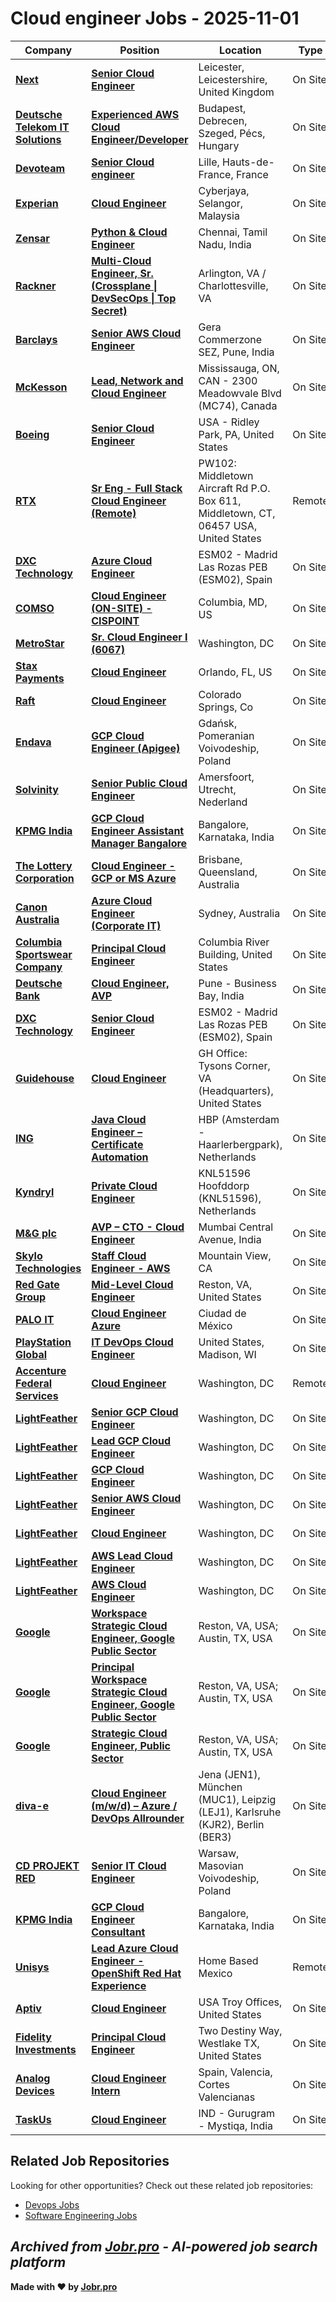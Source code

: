 # Cloud engineer Jobs - 2025-11-01

| Company | Position | Location | Type | Date |
| ------- | -------- | -------- | ---- | ------ |
| **[Next](https://www.next.co.uk/)** | **[Senior Cloud Engineer](https://jobr.pro/job/31419567/senior-cloud-engineer?utm_source=github&utm_medium=repo&utm_campaign=github-cloud-engineering-jobs)** | Leicester, Leicestershire, United Kingdom | On Site | Oct 31 |
| **[Deutsche Telekom IT Solutions](https://www.deutschetelekomitsolutions.hu)** | **[Experienced AWS Cloud Engineer/Developer](https://jobr.pro/job/31416858/experienced-aws-cloud-engineerdeveloper?utm_source=github&utm_medium=repo&utm_campaign=github-cloud-engineering-jobs)** | Budapest, Debrecen, Szeged, Pécs, Hungary | On Site | Oct 31 |
| **[Devoteam](https://www.devoteam.com/)** | **[Senior Cloud engineer](https://jobr.pro/job/31417101/senior-cloud-engineer?utm_source=github&utm_medium=repo&utm_campaign=github-cloud-engineering-jobs)** | Lille, Hauts-de-France, France | On Site | Oct 31 |
| **[Experian](https://www.experian.com/)** | **[Cloud Engineer](https://jobr.pro/job/31417104/cloud-engineer?utm_source=github&utm_medium=repo&utm_campaign=github-cloud-engineering-jobs)** | Cyberjaya, Selangor, Malaysia | On Site | Oct 31 |
| **[Zensar](https://www.zensar.com/)** | **[Python & Cloud Engineer](https://jobr.pro/job/31425630/python-cloud-engineer?utm_source=github&utm_medium=repo&utm_campaign=github-cloud-engineering-jobs)** | Chennai, Tamil Nadu, India | On Site | Oct 31 |
| **[Rackner](https://www.rackner.com/)** | **[Multi-Cloud Engineer, Sr. (Crossplane \| DevSecOps \| Top Secret)](https://jobr.pro/job/31391886/multi-cloud-engineer-sr-crossplane-devsecops-top-secret?utm_source=github&utm_medium=repo&utm_campaign=github-cloud-engineering-jobs)** | Arlington, VA / Charlottesville, VA | On Site | Oct 31 |
| **[Barclays](https://home.barclays/)** | **[Senior AWS Cloud Engineer](https://jobr.pro/job/31432171/senior-aws-cloud-engineer?utm_source=github&utm_medium=repo&utm_campaign=github-cloud-engineering-jobs)** | Gera Commerzone SEZ, Pune, India | On Site | Oct 31 |
| **[McKesson](https://www.mckesson.com/)** | **[Lead, Network and Cloud Engineer](https://jobr.pro/job/31432897/lead-network-and-cloud-engineer?utm_source=github&utm_medium=repo&utm_campaign=github-cloud-engineering-jobs)** | Mississauga, ON, CAN - 2300 Meadowvale Blvd (MC74), Canada | On Site | Oct 31 |
| **[Boeing](https://www.boeing.com/)** | **[Senior Cloud Engineer](https://jobr.pro/job/31452858/senior-cloud-engineer?utm_source=github&utm_medium=repo&utm_campaign=github-cloud-engineering-jobs)** | USA - Ridley Park, PA, United States | On Site | Oct 31 |
| **[RTX](https://www.rtx.com/)** | **[Sr Eng - Full Stack Cloud Engineer (Remote)](https://jobr.pro/job/31452586/sr-eng-full-stack-cloud-engineer-remote?utm_source=github&utm_medium=repo&utm_campaign=github-cloud-engineering-jobs)** | PW102: Middletown Aircraft Rd P.O. Box 611, Middletown, CT, 06457 USA, United States | Remote | Oct 31 |
| **[DXC Technology](https://dxc.com/)** | **[Azure Cloud Engineer](https://jobr.pro/job/31450263/azure-cloud-engineer?utm_source=github&utm_medium=repo&utm_campaign=github-cloud-engineering-jobs)** | ESM02 - Madrid Las Rozas PEB (ESM02), Spain | On Site | Oct 31 |
| **[COMSO](https://comso.com/)** | **[Cloud Engineer (ON-SITE) - CISPOINT](https://jobr.pro/job/31405161/cloud-engineer-on-site-cispoint?utm_source=github&utm_medium=repo&utm_campaign=github-cloud-engineering-jobs)** | Columbia, MD, US | On Site | Oct 30 |
| **[MetroStar](https://www.metrostar.com/)** | **[Sr. Cloud Engineer I (6067)](https://jobr.pro/job/31390351/sr-cloud-engineer-i-6067?utm_source=github&utm_medium=repo&utm_campaign=github-cloud-engineering-jobs)** | Washington, DC | On Site | Oct 30 |
| **[Stax Payments](https://staxpayments.com/)** | **[Cloud Engineer](https://jobr.pro/job/31408040/cloud-engineer?utm_source=github&utm_medium=repo&utm_campaign=github-cloud-engineering-jobs)** | Orlando, FL, US | On Site | Oct 30 |
| **[Raft](https://goraft.tech/)** | **[Cloud Engineer](https://jobr.pro/job/31377205/cloud-engineer?utm_source=github&utm_medium=repo&utm_campaign=github-cloud-engineering-jobs)** | Colorado Springs, Co | On Site | Oct 30 |
| **[Endava](https://www.endava.com)** | **[GCP Cloud Engineer (Apigee)](https://jobr.pro/job/31392403/gcp-cloud-engineer-apigee?utm_source=github&utm_medium=repo&utm_campaign=github-cloud-engineering-jobs)** | Gdańsk, Pomeranian Voivodeship, Poland | On Site | Oct 30 |
| **[Solvinity](https://www.solvinity.com/)** | **[Senior Public Cloud Engineer](https://jobr.pro/job/31376303/senior-public-cloud-engineer?utm_source=github&utm_medium=repo&utm_campaign=github-cloud-engineering-jobs)** | Amersfoort, Utrecht, Nederland | On Site | Oct 30 |
| **[KPMG India](https://kpmg.com/)** | **[GCP Cloud Engineer Assistant Manager Bangalore](https://jobr.pro/job/31338112/gcp-cloud-engineer-assistant-manager-bangalore?utm_source=github&utm_medium=repo&utm_campaign=github-cloud-engineering-jobs)** | Bangalore, Karnataka, India | On Site | Oct 30 |
| **[The Lottery Corporation](https://www.thelotterycorporation.com/)** | **[Cloud Engineer - GCP or MS Azure](https://jobr.pro/job/31329058/cloud-engineer-gcp-or-ms-azure?utm_source=github&utm_medium=repo&utm_campaign=github-cloud-engineering-jobs)** | Brisbane, Queensland, Australia | On Site | Oct 30 |
| **[Canon Australia](https://www.canon.com.au)** | **[Azure Cloud Engineer (Corporate IT)](https://jobr.pro/job/31301517/azure-cloud-engineer-corporate-it?utm_source=github&utm_medium=repo&utm_campaign=github-cloud-engineering-jobs)** | Sydney, Australia | On Site | Oct 30 |
| **[Columbia Sportswear Company](https://www.columbiasportswearcompany.com/)** | **[Principal Cloud Engineer](https://jobr.pro/job/31361706/principal-cloud-engineer?utm_source=github&utm_medium=repo&utm_campaign=github-cloud-engineering-jobs)** | Columbia River Building, United States | On Site | Oct 30 |
| **[Deutsche Bank](https://www.db.com/)** | **[Cloud Engineer, AVP](https://jobr.pro/job/31368602/cloud-engineer-avp?utm_source=github&utm_medium=repo&utm_campaign=github-cloud-engineering-jobs)** | Pune - Business Bay, India | On Site | Oct 30 |
| **[DXC Technology](https://dxc.com/)** | **[Senior Cloud Engineer](https://jobr.pro/job/31367600/senior-cloud-engineer?utm_source=github&utm_medium=repo&utm_campaign=github-cloud-engineering-jobs)** | ESM02 - Madrid Las Rozas PEB (ESM02), Spain | On Site | Oct 30 |
| **[Guidehouse](https://www.guidehouse.com/)** | **[Cloud Engineer](https://jobr.pro/job/31368778/cloud-engineer?utm_source=github&utm_medium=repo&utm_campaign=github-cloud-engineering-jobs)** | GH Office: Tysons Corner, VA (Headquarters), United States | On Site | Oct 30 |
| **[ING](https://www.ing.com/)** | **[Java Cloud Engineer – Certificate Automation](https://jobr.pro/job/31369951/java-cloud-engineer-certificate-automation?utm_source=github&utm_medium=repo&utm_campaign=github-cloud-engineering-jobs)** | HBP (Amsterdam - Haarlerbergpark), Netherlands | On Site | Oct 30 |
| **[Kyndryl](https://www.kyndryl.com/)** | **[Private Cloud Engineer](https://jobr.pro/job/31367835/private-cloud-engineer?utm_source=github&utm_medium=repo&utm_campaign=github-cloud-engineering-jobs)** | KNL51596 Hoofddorp (KNL51596), Netherlands | On Site | Oct 30 |
| **[M&G plc](https://global.mandg.com/)** | **[AVP – CTO - Cloud Engineer](https://jobr.pro/job/31370097/avp-cto-cloud-engineer?utm_source=github&utm_medium=repo&utm_campaign=github-cloud-engineering-jobs)** | Mumbai Central Avenue, India | On Site | Oct 30 |
| **[Skylo Technologies](https://www.skylo.tech/)** | **[Staff Cloud Engineer - AWS](https://jobr.pro/job/31285423/staff-cloud-engineer-aws?utm_source=github&utm_medium=repo&utm_campaign=github-cloud-engineering-jobs)** | Mountain View, CA | On Site | Oct 29 |
| **[Red Gate Group](https://www.redgategrp.com)** | **[Mid-Level Cloud Engineer](https://jobr.pro/job/31280543/mid-level-cloud-engineer?utm_source=github&utm_medium=repo&utm_campaign=github-cloud-engineering-jobs)** | Reston, VA, United States | On Site | Oct 29 |
| **[PALO IT](https://www.palo-it.com/)** | **[Cloud Engineer Azure](https://jobr.pro/job/31290499/cloud-engineer-azure?utm_source=github&utm_medium=repo&utm_campaign=github-cloud-engineering-jobs)** | Ciudad de México | On Site | Oct 29 |
| **[PlayStation Global](https://www.playstation.com/)** | **[IT DevOps Cloud Engineer](https://jobr.pro/job/31297494/it-devops-cloud-engineer?utm_source=github&utm_medium=repo&utm_campaign=github-cloud-engineering-jobs)** | United States, Madison, WI | On Site | Oct 29 |
| **[Accenture Federal Services](https://www.accenture.com/)** | **[Cloud Engineer](https://jobr.pro/job/31285201/cloud-engineer?utm_source=github&utm_medium=repo&utm_campaign=github-cloud-engineering-jobs)** | Washington, DC | Remote | Oct 29 |
| **[LightFeather](https://lightfeather.io/)** | **[Senior GCP Cloud Engineer](https://jobr.pro/job/31293869/senior-gcp-cloud-engineer?utm_source=github&utm_medium=repo&utm_campaign=github-cloud-engineering-jobs)** | Washington, DC | On Site | Oct 29 |
| **[LightFeather](https://lightfeather.io/)** | **[Lead GCP Cloud Engineer](https://jobr.pro/job/31293867/lead-gcp-cloud-engineer?utm_source=github&utm_medium=repo&utm_campaign=github-cloud-engineering-jobs)** | Washington, DC | On Site | Oct 29 |
| **[LightFeather](https://lightfeather.io/)** | **[GCP Cloud Engineer](https://jobr.pro/job/31293865/gcp-cloud-engineer?utm_source=github&utm_medium=repo&utm_campaign=github-cloud-engineering-jobs)** | Washington, DC | On Site | Oct 29 |
| **[LightFeather](https://lightfeather.io/)** | **[Senior AWS Cloud Engineer](https://jobr.pro/job/31293868/senior-aws-cloud-engineer?utm_source=github&utm_medium=repo&utm_campaign=github-cloud-engineering-jobs)** | Washington, DC | On Site | Oct 29 |
| **[LightFeather](https://lightfeather.io/)** | **[Cloud Engineer](https://jobr.pro/job/31293861/cloud-engineer?utm_source=github&utm_medium=repo&utm_campaign=github-cloud-engineering-jobs)** | Washington, DC | On Site | Oct 29 |
| **[LightFeather](https://lightfeather.io/)** | **[AWS Lead Cloud Engineer](https://jobr.pro/job/31293860/aws-lead-cloud-engineer?utm_source=github&utm_medium=repo&utm_campaign=github-cloud-engineering-jobs)** | Washington, DC | On Site | Oct 29 |
| **[LightFeather](https://lightfeather.io/)** | **[AWS Cloud Engineer](https://jobr.pro/job/31293859/aws-cloud-engineer?utm_source=github&utm_medium=repo&utm_campaign=github-cloud-engineering-jobs)** | Washington, DC | On Site | Oct 29 |
| **[Google](https://www.google.com/)** | **[Workspace Strategic Cloud Engineer, Google Public Sector](https://jobr.pro/job/31233888/workspace-strategic-cloud-engineer-google-public-sector?utm_source=github&utm_medium=repo&utm_campaign=github-cloud-engineering-jobs)** | Reston, VA, USA; Austin, TX, USA | On Site | Oct 29 |
| **[Google](https://www.google.com/)** | **[Principal Workspace Strategic Cloud Engineer, Google Public Sector](https://jobr.pro/job/31233845/principal-workspace-strategic-cloud-engineer-google-public-sector?utm_source=github&utm_medium=repo&utm_campaign=github-cloud-engineering-jobs)** | Reston, VA, USA; Austin, TX, USA | On Site | Oct 29 |
| **[Google](https://www.google.com/)** | **[Strategic Cloud Engineer, Public Sector](https://jobr.pro/job/31233830/strategic-cloud-engineer-public-sector?utm_source=github&utm_medium=repo&utm_campaign=github-cloud-engineering-jobs)** | Reston, VA, USA; Austin, TX, USA | On Site | Oct 29 |
| **[diva-e](https://www.diva-e.com/)** | **[Cloud Engineer (m/w/d) – Azure / DevOps Allrounder](https://jobr.pro/job/31222968/cloud-engineer-mwd-azure-devops-allrounder?utm_source=github&utm_medium=repo&utm_campaign=github-cloud-engineering-jobs)** | Jena (JEN1), München (MUC1), Leipzig (LEJ1), Karlsruhe (KJR2), Berlin (BER3) | On Site | Oct 29 |
| **[CD PROJEKT RED](https://www.cdprojekt.com/)** | **[Senior IT Cloud Engineer](https://jobr.pro/job/31213680/senior-it-cloud-engineer?utm_source=github&utm_medium=repo&utm_campaign=github-cloud-engineering-jobs)** | Warsaw, Masovian Voivodeship, Poland | On Site | Oct 29 |
| **[KPMG India](https://kpmg.com/)** | **[GCP Cloud Engineer Consultant](https://jobr.pro/job/31234411/gcp-cloud-engineer-consultant?utm_source=github&utm_medium=repo&utm_campaign=github-cloud-engineering-jobs)** | Bangalore, Karnataka, India | On Site | Oct 29 |
| **[Unisys](https://www.unisys.com/)** | **[Lead Azure Cloud Engineer - OpenShift Red Hat Experience](https://jobr.pro/job/31277545/lead-azure-cloud-engineer-openshift-red-hat-experience?utm_source=github&utm_medium=repo&utm_campaign=github-cloud-engineering-jobs)** | Home Based Mexico | Remote | Oct 29 |
| **[Aptiv](https://www.aptiv.com/)** | **[Cloud Engineer](https://jobr.pro/job/31277315/cloud-engineer?utm_source=github&utm_medium=repo&utm_campaign=github-cloud-engineering-jobs)** | USA Troy Offices, United States | On Site | Oct 29 |
| **[Fidelity Investments](https://www.fidelity.com/)** | **[Principal Cloud Engineer](https://jobr.pro/job/31234432/principal-cloud-engineer?utm_source=github&utm_medium=repo&utm_campaign=github-cloud-engineering-jobs)** | Two Destiny Way, Westlake TX, United States | On Site | Oct 29 |
| **[Analog Devices](https://www.analog.com/)** | **[Cloud Engineer Intern](https://jobr.pro/job/31274702/cloud-engineer-intern?utm_source=github&utm_medium=repo&utm_campaign=github-cloud-engineering-jobs)** | Spain, Valencia, Cortes Valencianas | On Site | Oct 29 |
| **[TaskUs](https://www.taskus.com/)** | **[Cloud Engineer](https://jobr.pro/job/31277902/cloud-engineer?utm_source=github&utm_medium=repo&utm_campaign=github-cloud-engineering-jobs)** | IND - Gurugram - Mystiqa, India | On Site | Oct 29 |

## Related Job Repositories

Looking for other opportunities? Check out these related job repositories:

- [Devops Jobs](https://github.com/jobs-jobr-pro/DevOps-Jobs)
- [Software Engineering Jobs](https://github.com/jobs-jobr-pro/Software-Engineering-Jobs)



*Archived from [Jobr.pro](https://jobr.pro?utm_source=github&utm_medium=repo&utm_campaign=github-cloud-engineering-jobs) - AI-powered job search platform*
---

**Made with ❤️ by [Jobr.pro](https://jobr.pro?utm_source=github&utm_medium=repo&utm_campaign=github-cloud-engineering-jobs)**